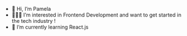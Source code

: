 - 👋 Hi, I’m Pamela
- 👩🏻‍💻 I’m interested in Frontend Development and want to get started in the tech industry !
- 🌱 I’m currently learning React.js 


<!---
Pamelar10/Pamelar10 is a ✨ special ✨ repository because its `README.md` (this file) appears on your GitHub profile.
You can click the Preview link to take a look at your changes.
--->
